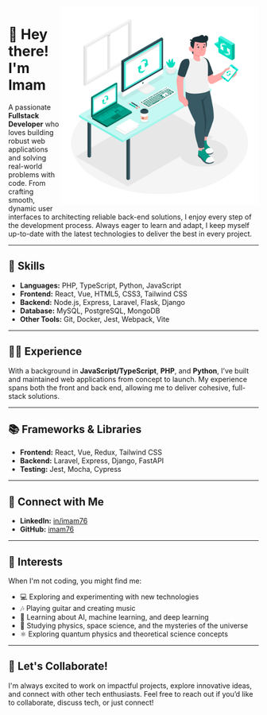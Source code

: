 <img src="https://raw.githubusercontent.com/imam76/imam76/refs/heads/main/reusable-code.jpg" align="right" width="400">

# 👋 Hey there! I'm Imam

A passionate **Fullstack Developer** who loves building robust web applications and solving real-world problems with code. From crafting smooth, dynamic user interfaces to architecting reliable back-end solutions, I enjoy every step of the development process. Always eager to learn and adapt, I keep myself up-to-date with the latest technologies to deliver the best in every project.

---

## 🌟 Skills
- **Languages:** PHP, TypeScript, Python, JavaScript
- **Frontend:** React, Vue, HTML5, CSS3, Tailwind CSS
- **Backend:** Node.js, Express, Laravel, Flask, Django
- **Database:** MySQL, PostgreSQL, MongoDB
- **Other Tools:** Git, Docker, Jest, Webpack, Vite

---

## 🧑‍💻 Experience
With a background in **JavaScript/TypeScript**, **PHP**, and **Python**, I’ve built and maintained web applications from concept to launch. My experience spans both the front and back end, allowing me to deliver cohesive, full-stack solutions.

---

## 📚 Frameworks & Libraries
- **Frontend:** React, Vue, Redux, Tailwind CSS
- **Backend:** Laravel, Express, Django, FastAPI
- **Testing:** Jest, Mocha, Cypress

---

## 👥 Connect with Me
- **LinkedIn:** [in/imam76](https://www.linkedin.com/in/asep-imam)
- **GitHub:** [imam76](https://github.com/imam76)

---

## 🎸 Interests
When I'm not coding, you might find me:
- 💻 Exploring and experimenting with new technologies
- 🎶 Playing guitar and creating music
- 📖 Learning about AI, machine learning, and deep learning
- 🌌 Studying physics, space science, and the mysteries of the universe
- ⚛️ Exploring quantum physics and theoretical science concepts

---

## 🚀 Let's Collaborate!
I'm always excited to work on impactful projects, explore innovative ideas, and connect with other tech enthusiasts. Feel free to reach out if you’d like to collaborate, discuss tech, or just connect!
